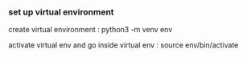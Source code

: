 ### set up virtual environment

create virtual environment : python3 -m venv env

activate virtual env and go inside virtual env : source env/bin/activate

